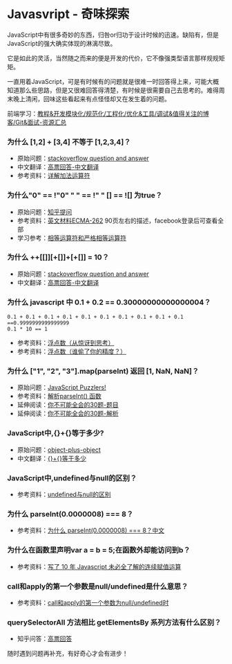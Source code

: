# Javasvript - 奇味探索

JavaScript中有很多奇妙的东西，归咎or归功于设计时候的迅速。缺陷有，但是JavaScript的强大确实体现的淋漓尽致。

它是如此的灵活，当然随之而来的便是开发的代价，它不像强类型语言那样规规矩矩。

一直用着JavaScript，可是有时候有的问题就是很难一时回答得上来，可能大概知道那么些思路，但是又很难回答得清楚，有时候是很需要自己去思考的。难得周末晚上清闲，回味这些看起来有点怪怪却又在发生着的问题。

前端学习：[教程&开发模块化/规范化/工程化/优化&工具/调试&值得关注的博客/Git&面试-资源汇总][1]

### 为什么 [1,2] + [3,4] 不等于 [1,2,3,4]？

 - 原始问题：[stackoverflow question and answer][2]
 - 中文翻译：[高票回答-中文翻译][3]
 - 参考资料：[详解加法运算符][4]

### 为什么"0" == !"0" " " == !" " [] == ![] 为true？

 - 原始问题：[知乎提问][5]
 - 参考资料：[英文材料ECMA-262][6] 90页左右的描述，facebook登录后可查看全部
 - 学习参考：[相等运算符和严格相等运算符][7]

### 为什么 ++[[]][+[]]+[+[]] = 10？

 - 原始问题：[stackoverflow question and answer][8]
 - 中文翻译：[高票回答-中文翻译][9]
 
### 为什么 javascript 中 0.1 + 0.2 == 0.30000000000000004？

    0.1 + 0.1 + 0.1 + 0.1 + 0.1 + 0.1 + 0.1 + 0.1 + 0.1 + 0.1 ==0.9999999999999999
    0.1 * 10 == 1

 
 - 参考资料：[浮点数（从惊讶到思考）][10]
 - 参考资料：[浮点数（谁偷了你的精度？）][11]

### 为什么 ["1", "2", "3"].map(parseInt) 返回 [1, NaN, NaN]？

 - 原始问题：[JavaScript Puzzlers!][12]
 - 参考资料：[解析parseInt() 函数][13]
 - 延伸阅读：[你不可能全会的30题-题目][14]
 - 延伸阅读：[你不可能全会的30题-解析][15]
 
### JavaScript中,{}+{}等于多少?

 - 原始问题：[object-plus-object][16]
 - 中文翻译：[{}+{}等于多少][17]
 
### JavaScript中,undefined与null的区别？

 - 参考资料：[undefined与null的区别][18]

### 为什么 parseInt(0.0000008) === 8？

 - 参考资料：[为什么 parseInt(0.0000008) === 8？中文][19]
 
### 为什么在函数里声明var a = b = 5;在函数外却能访问到b？

 - 参考资料：[写了 10 年 Javascript 未必全了解的连续赋值运算][20]
 
### call和apply的第一个参数是null/undefined是什么意思？

 - 参考资料：[call和apply的第一个参数为null/undefined时][21]

### querySelectorAll 方法相比 getElementsBy 系列方法有什么区别？

 - 知乎问答：[高票回答][22]
 
随时遇到问题再补充，有好奇心才会有进步！


  [1]: https://github.com/xiaohuazheng/-/issues/1
  [2]: http://stackoverflow.com/questions/7124884/why-does-1-2-3-4-1-23-4-in-javascript
  [3]: http://justjavac.com/javascript/2012/12/18/why-does-1-2-plus-3-4-equal-1-23-4-in-javascript.html
  [4]: https://segmentfault.com/a/1190000007184573
  [5]: https://www.zhihu.com/question/29615998
  [6]: https://zh.scribd.com/document/56770557/ECMA-262
  [7]: http://javascript.ruanyifeng.com/grammar/operator.html#toc6
  [8]: http://stackoverflow.com/questions/7202157/why-does-return-the-string-10
  [9]: http://justjavac.com/javascript/2012/05/24/can-you-explain-why-10.html
  [10]: http://justjavac.com/codepuzzle/2012/11/02/codepuzzle-float-from-surprised-to-ponder.html
  [11]: http://justjavac.com/codepuzzle/2012/11/11/codepuzzle-float-who-stole-your-accuracy.html
  [12]: http://webcache.googleusercontent.com/search?q=cache:http://javascript-puzzlers.herokuapp.com/
  [13]: http://justjavac.com/javascript/2014/02/18/javascript-puzzlers-why-1-2-3-map-parseint-returns-1-NaN-NaN-in-javascript.html
  [14]: https://segmentfault.com/a/1190000006769211
  [15]: https://segmentfault.com/a/1190000006769330
  [16]: http://www.2ality.com/2012/01/object-plus-object.html
  [17]: https://segmentfault.com/a/1190000000264418
  [18]: http://www.ruanyifeng.com/blog/2014/03/undefined-vs-null.html
  [19]: http://justjavac.com/javascript/2015/01/08/why-parseint-0-00000008-euqal-8-in-js.html
  [20]: http://justjavac.com/javascript/2012/04/05/javascript-continuous-assignment-operator.html
  [21]: http://www.cnblogs.com/snandy/archive/2012/03/01/2373243.html
  [22]: https://www.zhihu.com/question/24702250
